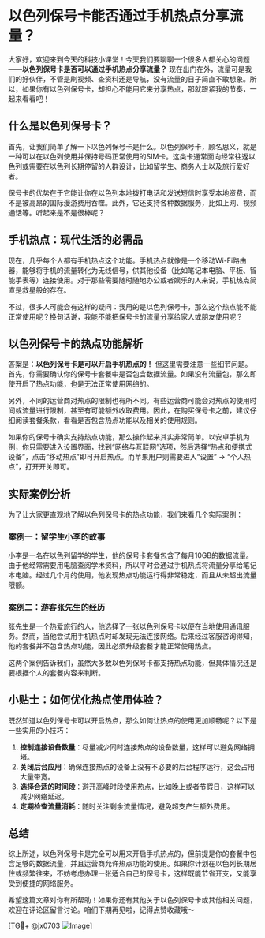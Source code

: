 # 以色列保号卡能否通过手机热点分享流量？

大家好，欢迎来到今天的科技小课堂！今天我们要聊聊一个很多人都关心的问题——**以色列保号卡是否可以通过手机热点分享流量？** 现在出门在外，流量可是我们的好伙伴，不管是刷视频、查资料还是导航，没有流量的日子简直不敢想象。所以，如果你有以色列保号卡，却担心不能用它来分享热点，那就跟紧我的节奏，一起来看看吧！

## 什么是以色列保号卡？

首先，让我们简单了解一下以色列保号卡是什么。以色列保号卡，顾名思义，就是一种可以在以色列使用并保持号码正常使用的SIM卡。这类卡通常面向经常往返以色列或需要在以色列长期停留的人群设计，比如留学生、商务人士以及旅行爱好者。

保号卡的优势在于它能让你在以色列本地拨打电话和发送短信时享受本地资费，而不是被高昂的国际漫游费用吞噬。此外，它还支持各种数据服务，比如上网、视频通话等。听起来是不是很棒呢？

## 手机热点：现代生活的必需品

现在，几乎每个人都有手机热点这个功能。手机热点就像是一个移动Wi-Fi路由器，能够将手机的流量转化为无线信号，供其他设备（比如笔记本电脑、平板、智能手表等）连接使用。对于那些需要随时随地办公或者娱乐的人来说，手机热点简直是救星般的存在。

不过，很多人可能会有这样的疑问：我用的是以色列保号卡，那么这个热点能不能正常使用呢？换句话说，我能不能把保号卡的流量分享给家人或朋友使用呢？

## 以色列保号卡的热点功能解析

答案是：**以色列保号卡是可以开启手机热点的！** 但这里需要注意一些细节问题。首先，你需要确认你的保号卡套餐中是否包含数据流量。如果没有流量包，那么即使开启了热点功能，也是无法正常使用网络的。

另外，不同的运营商对热点的限制也有所不同。有些运营商可能会对热点的使用时间或流量进行限制，甚至有可能额外收取费用。因此，在购买保号卡之前，建议仔细阅读套餐条款，看看是否包含热点功能以及相关的使用规则。

如果你的保号卡确实支持热点功能，那么操作起来其实非常简单。以安卓手机为例，你只需要进入设置界面，找到“网络与互联网”选项，然后选择“热点和便携式设备”，点击“移动热点”即可开启热点。而苹果用户则需要进入“设置” -> “个人热点”，打开开关即可。

## 实际案例分析

为了让大家更直观地了解以色列保号卡的热点功能，我们来看几个实际案例：

### 案例一：留学生小李的故事

小李是一名在以色列留学的学生，他的保号卡套餐包含了每月10GB的数据流量。由于他经常需要用电脑查阅学术资料，所以平时会通过手机热点将流量分享给笔记本电脑。经过几个月的使用，他发现热点功能运行得非常稳定，而且从未超出流量限额。

### 案例二：游客张先生的经历

张先生是一个热爱旅行的人，他选择了一张以色列保号卡以便在当地使用通讯服务。然而，当他尝试用手机热点时却发现无法连接网络。后来经过客服咨询得知，他的套餐并不包含热点功能，因此必须升级套餐才能正常使用热点。

这两个案例告诉我们，虽然大多数以色列保号卡都支持热点功能，但具体情况还是要根据个人的套餐内容来判断。

## 小贴士：如何优化热点使用体验？

既然知道以色列保号卡可以开启热点，那么如何让热点的使用更加顺畅呢？以下是一些实用的小技巧：

1. **控制连接设备数量**：尽量减少同时连接热点的设备数量，这样可以避免网络拥堵。
2. **关闭后台应用**：确保连接热点的设备上没有不必要的后台程序运行，这会占用大量带宽。
3. **选择合适的时间段**：避开高峰时段使用热点，比如晚上或者节假日，这样可以减少网络延迟。
4. **定期检查流量消耗**：随时关注剩余流量情况，避免超支产生额外费用。

## 总结

综上所述，以色列保号卡是完全可以用来开启手机热点的，但前提是你的套餐中包含足够的数据流量，并且运营商允许热点功能的使用。如果你计划在以色列长期居住或频繁往来，不妨考虑办理一张适合自己的保号卡，这样既能节省开支，又能享受到便捷的网络服务。

希望这篇文章对你有所帮助！如果你还有其他关于以色列保号卡或其他相关问题，欢迎在评论区留言讨论。咱们下期再见啦，记得点赞收藏哦～

[TG💪+ @jx0703 ![Image](https://github.com/user-attachments/assets/dbca1d08-cadb-493c-b0ec-ad6f7a83f270)]